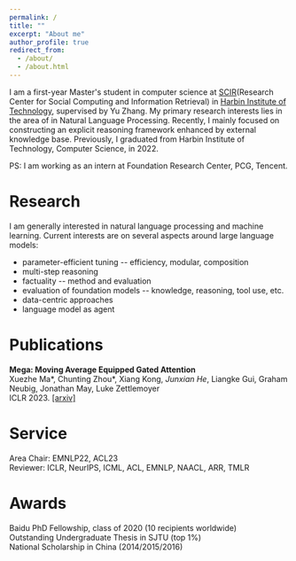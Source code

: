 ```yaml
---
permalink: /
title: ""
excerpt: "About me"
author_profile: true
redirect_from: 
  - /about/
  - /about.html
---
```


<!-- ## About Me -->
I am a first-year Master's student in computer science at [SCIR](http://ir.hit.edu.cn/)(Research Center for Social Computing and Information Retrieval) in [Harbin Institute of Technology](http://www.hit.edu.cn/), supervised by Yu Zhang. My primary research interests lies in the area of in Natural Language Processing. Recently, I mainly focused on constructing an explicit reasoning framework enhanced by external knowledge base. Previously, I graduated from Harbin Institute of Technology, Computer Science, in 2022.

PS: I am working as an intern at Foundation Research Center, PCG, Tencent.



# Research
        
I am generally interested in natural language processing and machine learning. Current interests are on several aspects around large language models: 
- parameter-efficient tuning -- efficiency, modular, composition 
- multi-step reasoning
- factuality -- method and evaluation
- evaluation of foundation models -- knowledge, reasoning, tool use, etc.
- data-centric approaches 
- language model as agent



# Publications


**Mega: Moving Average Equipped Gated Attention**  
Xuezhe Ma\*, Chunting Zhou\*, Xiang Kong, *Junxian He*, Liangke Gui, Graham Neubig, Jonathan May, Luke Zettlemoyer  
ICLR 2023. [[arxiv]](https://arxiv.org/abs/2209.10655)



# Service
Area Chair: EMNLP22, ACL23    
Reviewer: ICLR, NeurIPS, ICML, ACL, EMNLP, NAACL, ARR, TMLR

# Awards
Baidu PhD Fellowship, class of 2020 (10 recipients worldwide)  
Outstanding Undergraduate Thesis in SJTU (top 1%)  
National Scholarship in China (2014/2015/2016)